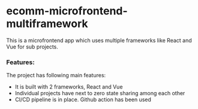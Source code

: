 # ecomm-microfrontend-multiframework

This is a microfrontend app which uses multiple frameworks like React and Vue for sub projects.

### Features:

The project has following main features:
- It is built with 2 frameworks, React and Vue
- Individual projects have next to zero state sharing among each other
- CI/CD pipeline is in place. Github action has been used